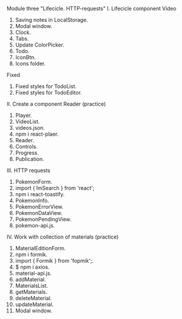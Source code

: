 Module three "Lifecicle. HTTP-requests"
I. Lifecicle component
Video
1. Saving notes in LocalStorage.
2. Modal window.
3. Clock.
4. Tabs.
5. Update ColorPicker.
6. Todo.
7. IconBtn.
8. Icons folder.

Fixed
1. Fixed styles for TodoList.
2. Fixed styles for TodoEditor.

II. Create a component Reader (practice)
1. Player.
2. VideoList.
3. videos.json.
4. npm i react-plaer.
5. Reader.
6. Controls.
7. Progress.
8. Publication.

III. HTTP requests
1. PokemonForm.
2. import { ImSearch } from 'react';
3. npm i react-toastify.
4. PokemonInfo.
5. PokemonErrorView.
6. PokemonDataView.
7. PokemonPendingView.
8. pokemon-api.js.

IV. Work with collection of materials (practice)
1. MaterialEditionForm.
2. npm i formik.
3. import { Formik } from 'fopmik';.
4. $ npm i axios.
5. material-api.js.
6. addMaterial.
7. MaterialsList.
8. getMaterials.
9. deleteMaterial.
10. updateMaterial.
11. Modal window.